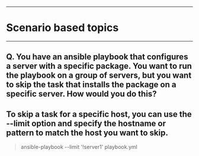 ***
# Scenario based topics 
***
## Q. You have an ansible playbook that configures a server with a specific package. You want to run the playbook on a group of servers, but you want to skip the task that installs the package on a specific server. How would you do this?

##  To skip a task for a specific host, you can use the --limit option and specify the hostname or pattern to match the host you want to skip.
>ansible-playbook --limit '!server1' playbook.yml
